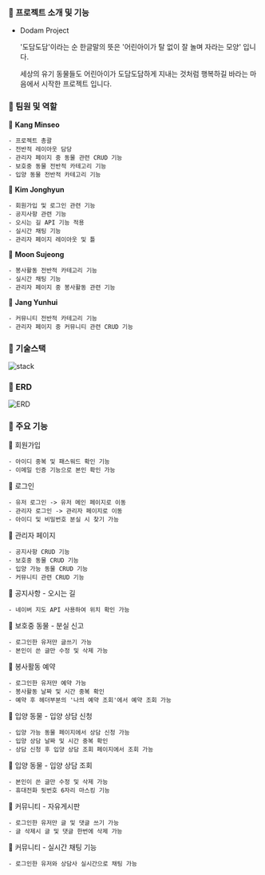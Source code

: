 ### 🎵 프로젝트 소개 및 기능

- Dodam Project

    '도담도담'이라는 순 한글말의 뜻은 '어린아이가 탈 없이 잘 놀며 자라는 모양' 입니다.

    세상의 유기 동물들도 어린아이가 도담도담하게 지내는 것처럼 행복하길 바라는 마음에서 시작한 프로젝트 입니다.
    


### 🎵 팀원 및 역할

  🐾 **Kang Minseo**

    - 프로젝트 총괄
    - 전반적 레이아웃 담당
    - 관리자 페이지 중 동물 관련 CRUD 기능
    - 보호중 동물 전반적 카테고리 기능
    - 입양 동물 전반적 카테고리 기능

  🐾 **Kim Jonghyun**

    - 회원가입 및 로그인 관련 기능
    - 공지사항 관련 기능
    - 오시는 길 API 기능 적용
    - 실시간 채팅 기능
    - 관리자 페이지 레이아웃 및 틀

  🐾 **Moon Sujeong**

    - 봉사활동 전반적 카테고리 기능
    - 실시간 채팅 기능
    - 관리자 페이지 중 봉사활동 관련 기능

  🐾 **Jang Yunhui**

    - 커뮤니티 전반적 카테고리 기능
    - 관리자 페이지 중 커뮤니티 관련 CRUD 기능
    
    

### 🎵 기술스택
![stack](https://user-images.githubusercontent.com/79182956/128583977-4d095735-12d5-4537-8733-a856b03187ee.JPG)


### 🎵 ERD
![ERD](https://user-images.githubusercontent.com/79182956/128583934-4234c683-afb5-486e-877f-4821d6c97c3c.JPG)


### 🎵 주요 기능

   🐾 회원가입

    - 아이디 중복 및 패스워드 확인 기능
    - 이메일 인증 기능으로 본인 확인 가능
    

  🐾 로그인

    - 유저 로그인 -> 유저 메인 페이지로 이동
    - 관리자 로그인 -> 관리자 페이지로 이동
    - 아이디 및 비밀번호 분실 시 찾기 가능

  🐾 관리자 페이지

    - 공지사항 CRUD 기능
    - 보호중 동물 CRUD 기능
    - 입양 가능 동물 CRUD 기능
    - 커뮤니티 관련 CRUD 기능

  🐾 공지사항 - 오시는 길

    - 네이버 지도 API 사용하여 위치 확인 가능

  🐾 보호중 동물 - 분실 신고

    - 로그인한 유저만 글쓰기 가능
    - 본인이 쓴 글만 수정 및 삭제 가능

  🐾 봉사활동 예약

    - 로그인한 유저만 예약 가능
    - 봉사활동 날짜 및 시간 중복 확인
    - 예약 후 헤더부분의 '나의 예약 조회'에서 예약 조회 가능

  🐾 입양 동물 - 입양 상담 신청

    - 입양 가능 동물 페이지에서 상담 신청 가능
    - 입양 상담 날짜 및 시간 중복 확인
    - 상담 신청 후 입양 상담 조회 페이지에서 조회 가능

  🐾 입양 동물 - 입양 상담 조회

    - 본인이 쓴 글만 수정 및 삭제 가능
    - 휴대전화 뒷번호 6자리 마스킹 기능

  🐾 커뮤니티 - 자유게시판

    - 로그인한 유저만 글 및 댓글 쓰기 가능
    - 글 삭제시 글 및 댓글 한번에 삭제 가능

  🐾 커뮤니티 - 실시간 채팅 기능

    - 로그인한 유저와 상담사 실시간으로 채팅 가능

